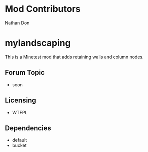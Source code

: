 # Mod Contributors
Nathan
Don

# mylandscaping
This is a Minetest mod that adds retaining walls and column nodes.

## Forum Topic
- soon

## Licensing
- WTFPL

## Dependencies
- default
- bucket
